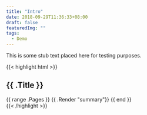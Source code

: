 ```yaml
---
title: "Intro"
date: 2018-09-29T11:36:33+08:00
draft: false
featuredImg: ""
tags: 
  - Demo
---
```


This is some stub text placed here for testing purposes.


{{< highlight html >}}
<section id="main">
  <div>
    <h1 id="title">{{ .Title }}</h1>
    {{ range .Pages }}
      {{ .Render "summary"}}
    {{ end }}
  </div>
</section>
{{< /highlight >}}
